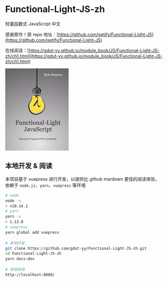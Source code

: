 # Functional-Light-JS-zh
轻量函数式 JavaScript 中文

感谢原作！原 repo 地址：[https://github.com/getify/Functional-Light-JS](https://github.com/getify/Functional-Light-JS)

在线阅读：[https://gdut-yy.github.io/module_book/JS/Functional-Light-JS-zh/ch1.html](https://gdut-yy.github.io/module_book/JS/Functional-Light-JS-zh/ch1.html)

<img src="./docs/images/marketing/front-cover-small.png" width=40%>

## 本地开发 & 阅读

本项目基于 vuepress 进行开发，以提供比 github mardown 更佳的阅读体验，依赖于 `node.js`、`yarn`、`vuepress` 等环境

```sh
# node
node -v
> v10.14.1
# yarn
yarn -v
> 1.13.0
# vuepress
yarn global add vuepress

# 本地开发
git clone https://github.com/gdut-yy/Functional-Light-JS-zh.git
cd Functional-Light-JS-zh
yarn docs:dev

# 本地阅读
http://localhost:8080/
```
